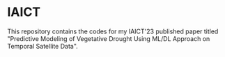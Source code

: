 # IAICT
This repository contains the codes for my IAICT'23 published paper titled "Predictive Modeling of Vegetative Drought Using ML/DL Approach on Temporal Satellite Data".
